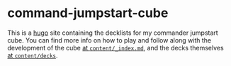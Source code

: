 # command-jumpstart-cube

This is a [hugo](https://gohugo.io) site containing the decklists for my commander jumpstart cube. You can find more info on how to play and follow along with the development of the cube [at `content/_index.md`](content/_index.md), and the decks themselves [at `content/decks`](content/decks).